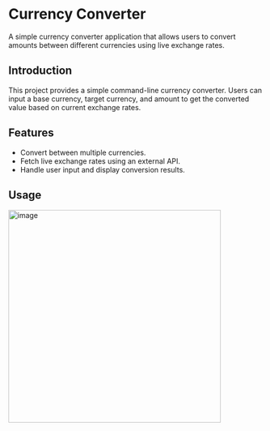 # Currency Converter

A simple currency converter application that allows users to convert amounts between different currencies using live exchange rates.
## Introduction

This project provides a simple command-line currency converter. Users can input a base currency, target currency, and amount to get the converted value based on current exchange rates.

## Features

- Convert between multiple currencies.
- Fetch live exchange rates using an external API.
- Handle user input and display conversion results.

## Usage 
<img width="420" alt="image" src="https://github.com/user-attachments/assets/5dd18abf-53b9-4879-b008-fcc956068908">
